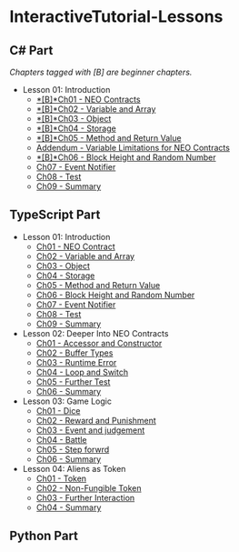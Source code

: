 # InteractiveTutorial-Lessons

## C# Part

*Chapters tagged with [B] are beginner chapters.*

- Lesson 01: Introduction
  - [*[B]*Ch01 - NEO Contracts](/C#/en-us/Lesson01/L01Ch01.md)
  - [*[B]*Ch02 - Variable and Array](/C#/en-us/Lesson01/L01Ch02.md)
  - [*[B]*Ch03 - Object](/C#/en-us/Lesson01/L01Ch03.md)
  - [*[B]*Ch04 - Storage](/C#/en-us/Lesson01/L01Ch04.md)
  - [*[B]*Ch05 - Method and Return Value](/C#/en-us/Lesson01/L01Ch05.md)
  - [Addendum - Variable Limitations for NEO Contracts](/C#/en-us/Lesson01/L01Ch05Addendum.md)
  - [*[B]*Ch06 - Block Height and Random Number](/C#/en-us/Lesson01/L01Ch06.md)
  - [Ch07 - Event Notifier](/C#/en-us/Lesson01/L01Ch07.md)
  - [Ch08 - Test](/C#/en-us/Lesson01/L01Ch08.md)
  - [Ch09 - Summary](/C#/en-us/Lesson01/L01Ch09.md)

## TypeScript Part

- Lesson 01: Introduction
  - [Ch01 - NEO Contract](/Typescript/en-us/Lesson01/L01Ch01.md)
  - [Ch02 - Variable and Array](/Typescript/en-us/Lesson01/L01Ch02.md)
  - [Ch03 - Object](/Typescript/en-us/Lesson01/L01Ch03.md)
  - [Ch04 - Storage](/Typescript/en-us/Lesson01/L01Ch04.md)
  - [Ch05 - Method and Return Value](/Typescript/en-us/Lesson01/L01Ch05.md)
  - [Ch06 - Block Height and Random Number](/Typescript/en-us/Lesson01/L01Ch06.md)
  - [Ch07 - Event Notifier](/Typescript/en-us/Lesson01/L01Ch07.md)
  - [Ch08 - Test](/Typescript/en-us/Lesson01/L01Ch08.md)
  - [Ch09 - Summary](/Typescript/en-us/Lesson01/L01Ch09.md)
- Lesson 02: Deeper Into NEO Contracts
  - [Ch01 - Accessor and Constructor](/Typescript/en-us/Lesson02/L02Ch01.md)
  - [Ch02 - Buffer Types](/Typescript/en-us/Lesson02/L02Ch02.md)
  - [Ch03 - Runtime Error](/Typescript/en-us/Lesson02/L02Ch03.md)
  - [Ch04 - Loop and Switch](/Typescript/en-us/Lesson02/L02Ch04.md)
  - [Ch05 - Further Test](/Typescript/en-us/Lesson02/L02Ch05.md)
  - [Ch06 - Summary](/Typescript/en-us/Lesson02/L02Ch06.md)
- Lesson 03: Game Logic
  - [Ch01 - Dice](/Typescript/en-us/Lesson03/L03Ch01.md)
  - [Ch02 - Reward and Punishment](/Typescript/en-us/Lesson03/L03Ch02.md)
  - [Ch03 - Event and judgement](/Typescript/en-us/Lesson03/L03Ch03.md)
  - [Ch04 - Battle](/Typescript/en-us/Lesson03/L03Ch04.md)
  - [Ch05 - Step forwrd](/Typescript/en-us/Lesson03/L03Ch05.md)
  - [Ch06 - Summary](/Typescript/en-us/Lesson03/L03Ch06.md)
- Lesson 04: Aliens as Token
  - [Ch01 - Token](/Typescript/en-us/Lesson04/L04Ch01.md)
  - [Ch02 - Non-Fungible Token](/Typescript/en-us/Lesson04/L04Ch02.md)
  - [Ch03 - Further Interaction](/Typescript/en-us/Lesson04/L04Ch03.md)
  - [Ch04 - Summary](/Typescript/en-us/Lesson04/L04Ch04.md)

## Python Part